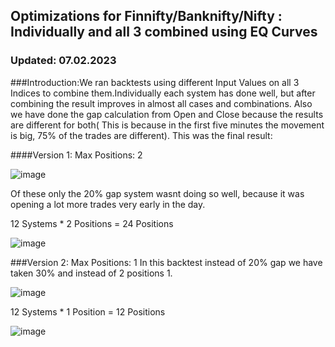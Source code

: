 ## Optimizations for Finnifty/Banknifty/Nifty : Individually and all 3 combined using EQ Curves
### Updated: 07.02.2023


###Introduction:We ran backtests using different Input Values on all 3 Indices to combine them.Individually each system has done well, but after combining the result improves in almost all cases and combinations. Also we have done the gap calculation from Open and Close because the results are different for both( This is because in the first five minutes the movement is big, 75% of the trades are different). This was the final result:




####Version 1:
Max Positions: 2


![image](https://user-images.githubusercontent.com/67407393/217734517-255244fe-9327-4f53-9a79-6fd18294e307.png)

Of these only the 20% gap system wasnt doing so well, because it was opening a lot more trades very early in the day.


12 Systems * 2 Positions = 24 Positions 

![image](https://user-images.githubusercontent.com/67407393/217734810-06936af3-f590-410e-a372-86390cdff9b8.png)


###Version 2:
Max Positions: 1
In this backtest instead of 20% gap we have taken 30% and instead of 2 positions 1.


![image](https://user-images.githubusercontent.com/67407393/217740775-79c808f0-49e7-4593-9285-fc10bcd98632.png)

12 Systems * 1 Position = 12 Positions 


![image](https://user-images.githubusercontent.com/67407393/217740955-235c8c5f-1e7e-4206-a448-0546c548f396.png)




